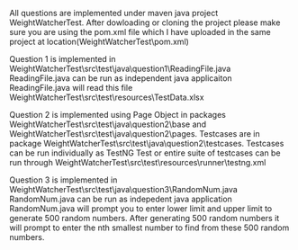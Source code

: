 All questions are implemented under maven java project WeightWatcherTest.
After dowloading or cloning the project please make sure you are using the pom.xml file which I have uploaded in the same project at location(WeightWatcherTest\pom.xml)

Question 1 is implemented in WeightWatcherTest\src\test\java\question1\ReadingFile.java
ReadingFile.java can be run as independent java applicaiton
ReadingFile.java will read this file WeightWatcherTest\src\test\resources\TestData.xlsx

Question 2 is implemented using Page Object in packages WeightWatcherTest\src\test\java\question2\base and WeightWatcherTest\src\test\java\question2\pages.
Testcases are in package WeightWatcherTest\src\test\java\question2\testcases.
Testcases can be run individually as TestNG Test or entire suite of testcases can be run through WeightWatcherTest\src\test\resources\runner\testng.xml

Question 3 is implemented in WeightWatcherTest\src\test\java\question3\RandomNum.java
RandomNum.java can be run as indepedent java application
RandomNum.java will prompt you to enter lower limit and upper limit to generate 500 random numbers.
After generating 500 random numbers it will prompt to enter the nth smallest number to find from these 500 random numbers.
